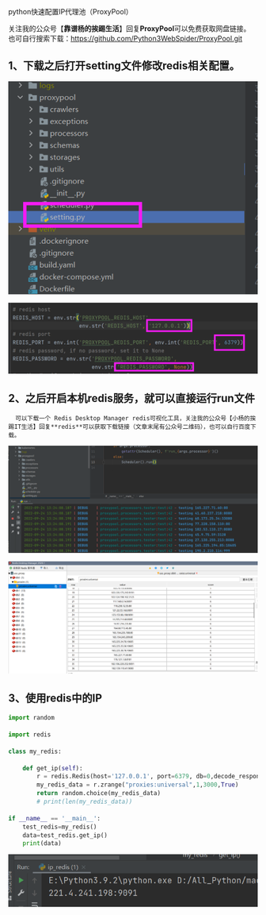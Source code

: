 python快速配置IP代理池（ProxyPool）

关注我的公众号【**靠谱杨的挨踢生活**】回复**ProxyPool**可以免费获取网盘链接。
也可自行搜索下载：https://github.com/Python3WebSpider/ProxyPool.git

## 1、下载之后打开setting文件修改redis相关配置。

![image-20220924131533315](https://raw.githubusercontent.com/SAH01/wordpress-img/master/imgs/202301051355930.png)



![image-20220924131603070](https://raw.githubusercontent.com/SAH01/wordpress-img/master/imgs/202301051355932.png)

## 2、之后开启本机redis服务，就可以直接运行run文件

	  可以下载一个 Redis Desktop Manager redis可视化工具，关注我的公众号【小杨的挨踢IT生活】回复**redis**可以获取下载链接（文章末尾有公众号二维码），也可以自行百度下载。

![image-20220924132435133](https://raw.githubusercontent.com/SAH01/wordpress-img/master/imgs/202301051355933.png)

![image-20220924132450103](https://raw.githubusercontent.com/SAH01/wordpress-img/master/imgs/202301051355934.png)

## 3、使用redis中的IP

```python
import random

import redis

class my_redis:

    def get_ip(self):
        r = redis.Redis(host='127.0.0.1', port=6379, db=0,decode_responses=True)
        my_redis_data = r.zrange("proxies:universal",1,3000,True)
        return random.choice(my_redis_data)
        # print(len(my_redis_data))

if __name__ == '__main__':
    test_redis=my_redis()
    data=test_redis.get_ip()
    print(data)
```


![image-20220924132834606](https://raw.githubusercontent.com/SAH01/wordpress-img/master/imgs/202301051355935.png)
